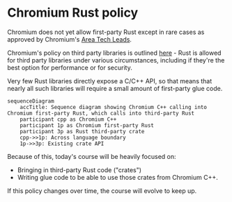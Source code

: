 # Chromium Rust policy

Chromium does not yet allow first-party Rust except in rare cases as approved
by Chromium's [Area Tech Leads](https://source.chromium.org/chromium/chromium/src/+/main:ATL_OWNERS).

Chromium's policy on third party libraries is outlined [here](https://chromium.googlesource.com/chromium/src/+/main/docs/adding_to_third_party.md#rust) -
Rust is allowed for third party libraries under various circumstances, including
if they're the best option for performance or for security.

Very few Rust libraries directly expose a C/C++ API, so that means that nearly
all such libraries will require a small amount of first-party glue code.

```mermaid
sequenceDiagram
    accTitle: Sequence diagram showing Chromium C++ calling into Chromium first-party Rust, which calls into third-party Rust
    participant cpp as Chromium C++
    participant 1p as Chromium first-party Rust
    participant 3p as Rust third-party crate
    cpp->>1p: Across language boundary
    1p->>3p: Existing crate API
```

Because of this, today's course will be heavily focused on:

* Bringing in third-party Rust code ("crates")
* Writing glue code to be able to use those crates from Chromium C++.

If this policy changes over time, the course will evolve to keep up.

